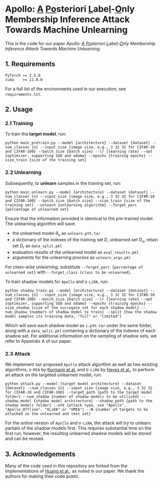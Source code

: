 # Apollo: <u>A</u> <u>Po</u>steriori <u>L</u>abe<u>l</u>-<u>O</u>nly Membership Inference Attack Towards Machine Unlearning

This is the code for our paper *Apollo: <u>A</u> <u>Po</u>steriori <u>L</u>abe<u>l</u>-<u>O</u>nly Membership Inference Attack Towards Machine Unlearning*.

## 1. Requirements

```
PyTorch >= 2.5.0
cuda    >= 11.8.0
```

For a full list of the environments used in our execution, see `requirements.txt`.

## 2. Usage

### 2.1 Training

To train the **target model**, run:

```
python main_pretrain.py --model {architecture} --dataset {dataset} --num_classes {n} --input_size {image size, e.g., 3 32 32 for CIFAR-10 and CIFAR-100} --batch_size {batch size} --lr {learning rate} --opt {optimizer, supporting SGD and adamw} --epochs {training epochs} --size_train {size of the training set}
```

### 2.2 Unlearning

Subsequently, to **unlearn** samples in the training set, run:

```
python main_unlearn.py --model {architecture} --dataset {dataset} --num_classes {n} --input_size {image size, e.g., 3 32 32 for CIFAR-10 and CIFAR-100} --batch_size {batch size} --size_train {size of the training set} --unlearn {unlearning algorithm} --forget_perc {percentage of unlearned set}
```

Ensure that the information provided is identical to the pre-trained model. The unlearning algorithm will save:

* the unlearned model $\theta_u$ as `unlearn.pth.tar`
* a dictionary of the indexes of the training set $D$, unlearned set $D_u$, retain set $D_r$ as `data_split.pkl`
* evaluation results of the unlearned model as `eval_results.pkl`
* arguments for the unlearning process as `unlearn_args.pkl`

For *class-wise unlearning*, substitute `--forget_perc {percentage of unlearned set}` with `--forget_class {class to be unlearned}`.

To train shadow models for `Apollo` and `U-LiRA`, run:

```
python shadow_train.py --model {architecture} --dataset {dataset} --num_classes {n} --input_size {image size, e.g., 3 32 32 for CIFAR-10 and CIFAR-100} --batch_size {batch size} --lr {learning rate} --opt {optimizer, supporting SGD and adamw} --epochs {training epochs} --size_shadow {size of the surrogate set for each shadow model} --num_shadow {numbers of shadow model to train} --split {how the shadow model samples its training data, "full" or "limited"}
```

Which will save each shadow model as `i.pth.tar` under the same folder, along with a `data_split.pkl` containing a dictionary of the indexes of each shadow set. For additional information on the sampling of shadow sets, we refer to Appendix A of our paper.

### 2.3 Attack

We implement our proposed `Apollo` attack algorithm as well as two existing algorithms, `U-MIA` by [Kurmanji et al.](https://openreview.net/forum?id=OveBaTtUAT) and `U-LiRA` by [Hayes et al.](https://arxiv.org/abs/2403.01218), to perform an attack on the targeted unlearned model, run:

```
python attack.py --model {target model architecture} --dataset {dataset} --num_classes {n} --input_size {image size, e.g., 3 32 32 for CIFAR-10 and CIFAR-100} --target_path {path to the target model folder} --num_shadow {number of shadow models to be utilized} --shadow_model {shadow model architecture} --shadow_path {path to the shadow models folder} --atk {attack type, use "Apollo", "Apollo_Offline", "ULiRA" or "UMIA"} --N {number of targets to be attacked in the unlearned and test set}
```

For the online version of `Apollo` and `U-LiRA`, the attack will try to unlearn partials of the shadow models first. This requires substantial time on the first run, however, the resulting unlearned shadow models will be stored and can be reused.

## 3. Acknowledgements

Many of the code used in this repository are forked from the implementations of [Huang et al.](https://github.com/K1nght/Unified-Unlearning-w-Remain-Geometry), as noted in our paper. We thank the authors for making their code public.
